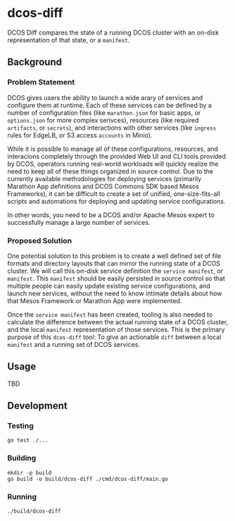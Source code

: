 # dcos-diff

DCOS Diff compares the state of a running DCOS cluster with an on-disk representation of that state, or a `manifest`.

## Background

### Problem Statement

DCOS gives users the ability to launch a wide arary of services and configure them at runtime. Each of these services can be defined by a number of configuration files (like `marathon.json` for basic apps, or `options.json` for more complex serivces), resources (like required `artifacts`, or `secrets`), and interactions with other services (like `ingress` rules for EdgeLB, or S3 access `accounts` in Minio).

While it is possible to manage all of these configurations, resources, and interacions completely through the provided Web UI and CLI tools provided by DCOS, operators running real-world workloads will quickly realize the need to keep all of these things organized in source control. Due to the currently available methodologies for deploying services (primarily Marathon App definitions and DCOS Commons SDK based Mesos Frameworks), it can be difficult to create a set of unified, one-size-fits-all scripts and automations for deploying and updating service configurations.

In other words, you need to be a DCOS and/or Apache Mesos expert to successfully manage a large number of services.

### Proposed Solution

One potential solution to this problem is to create a well defined set of file formats and directory layouts that can mirror the running state of a DCOS cluster. We will call this on-disk service definition the `service manifest`, or `manifest`. This `manifest` should be easily persisted in source control so that multiple people can easily update existing service configurations, and launch new services, without the need to know intimate details about how that Mesos Framework or Marathon App were implemented.

Once the `service manifest` has been created, tooling is also needed to calculate the difference between the actual running state of a DCOS cluster, and the local `manifest` representation of those services. This is the primary purpose of this `dcos-diff` tool: To give an actionable `diff` between a local `manifest` and a running set of DCOS services.

## Usage

TBD

## Development

### Testing

```
go test ./...
```

### Building

```
mkdir -p build
go build -o build/dcos-diff ./cmd/dcos-diff/main.go
```

### Running

```
./build/dcos-diff
```